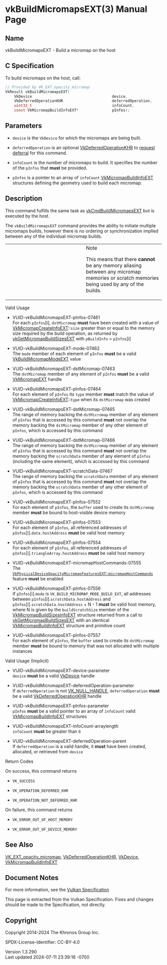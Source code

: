 # vkBuildMicromapsEXT(3) Manual Page

## Name

vkBuildMicromapsEXT - Build a micromap on the host



## <a href="#_c_specification" class="anchor"></a>C Specification

To build micromaps on the host, call:

``` c
// Provided by VK_EXT_opacity_micromap
VkResult vkBuildMicromapsEXT(
    VkDevice                                    device,
    VkDeferredOperationKHR                      deferredOperation,
    uint32_t                                    infoCount,
    const VkMicromapBuildInfoEXT*               pInfos);
```

## <a href="#_parameters" class="anchor"></a>Parameters

- `device` is the `VkDevice` for which the micromaps are being built.

- `deferredOperation` is an optional
  [VkDeferredOperationKHR](https://registry.khronos.org/vulkan/specs/1.3-extensions/man/html/VkDeferredOperationKHR.html) to <a
  href="https://registry.khronos.org/vulkan/specs/1.3-extensions/html/vkspec.html#deferred-host-operations-requesting"
  target="_blank" rel="noopener">request deferral</a> for this command.

- `infoCount` is the number of micromaps to build. It specifies the
  number of the `pInfos` that **must** be provided.

- `pInfos` is a pointer to an array of `infoCount`
  [VkMicromapBuildInfoEXT](https://registry.khronos.org/vulkan/specs/1.3-extensions/man/html/VkMicromapBuildInfoEXT.html) structures
  defining the geometry used to build each micromap.

## <a href="#_description" class="anchor"></a>Description

This command fulfills the same task as
[vkCmdBuildMicromapsEXT](https://registry.khronos.org/vulkan/specs/1.3-extensions/man/html/vkCmdBuildMicromapsEXT.html) but is executed by
the host.

The `vkBuildMicromapsEXT` command provides the ability to initiate
multiple micromaps builds, however there is no ordering or
synchronization implied between any of the individual micromap builds.

<table>
<colgroup>
<col style="width: 50%" />
<col style="width: 50%" />
</colgroup>
<tbody>
<tr>
<td class="icon"><em></em></td>
<td class="content">Note
<p>This means that there <strong>cannot</strong> be any memory aliasing
between any micromap memories or scratch memories being used by any of
the builds.</p></td>
</tr>
</tbody>
</table>

Valid Usage

- <a href="#VUID-vkBuildMicromapsEXT-pInfos-07461"
  id="VUID-vkBuildMicromapsEXT-pInfos-07461"></a>
  VUID-vkBuildMicromapsEXT-pInfos-07461  
  For each `pInfos`\[i\], `dstMicromap` **must** have been created with
  a value of
  [VkMicromapCreateInfoEXT](https://registry.khronos.org/vulkan/specs/1.3-extensions/man/html/VkMicromapCreateInfoEXT.html)::`size`
  greater than or equal to the memory size required by the build
  operation, as returned by
  [vkGetMicromapBuildSizesEXT](https://registry.khronos.org/vulkan/specs/1.3-extensions/man/html/vkGetMicromapBuildSizesEXT.html) with
  `pBuildInfo` = `pInfos`\[i\]

- <a href="#VUID-vkBuildMicromapsEXT-mode-07462"
  id="VUID-vkBuildMicromapsEXT-mode-07462"></a>
  VUID-vkBuildMicromapsEXT-mode-07462  
  The `mode` member of each element of `pInfos` **must** be a valid
  [VkBuildMicromapModeEXT](https://registry.khronos.org/vulkan/specs/1.3-extensions/man/html/VkBuildMicromapModeEXT.html) value

- <a href="#VUID-vkBuildMicromapsEXT-dstMicromap-07463"
  id="VUID-vkBuildMicromapsEXT-dstMicromap-07463"></a>
  VUID-vkBuildMicromapsEXT-dstMicromap-07463  
  The `dstMicromap` member of any element of `pInfos` **must** be a
  valid [VkMicromapEXT](https://registry.khronos.org/vulkan/specs/1.3-extensions/man/html/VkMicromapEXT.html) handle

- <a href="#VUID-vkBuildMicromapsEXT-pInfos-07464"
  id="VUID-vkBuildMicromapsEXT-pInfos-07464"></a>
  VUID-vkBuildMicromapsEXT-pInfos-07464  
  For each element of `pInfos` its `type` member **must** match the
  value of
  [VkMicromapCreateInfoEXT](https://registry.khronos.org/vulkan/specs/1.3-extensions/man/html/VkMicromapCreateInfoEXT.html)::`type` when
  its `dstMicromap` was created

- <a href="#VUID-vkBuildMicromapsEXT-dstMicromap-07465"
  id="VUID-vkBuildMicromapsEXT-dstMicromap-07465"></a>
  VUID-vkBuildMicromapsEXT-dstMicromap-07465  
  The range of memory backing the `dstMicromap` member of any element of
  `pInfos` that is accessed by this command **must** not overlap the
  memory backing the `dstMicromap` member of any other element of
  `pInfos`, which is accessed by this command

- <a href="#VUID-vkBuildMicromapsEXT-dstMicromap-07466"
  id="VUID-vkBuildMicromapsEXT-dstMicromap-07466"></a>
  VUID-vkBuildMicromapsEXT-dstMicromap-07466  
  The range of memory backing the `dstMicromap` member of any element of
  `pInfos` that is accessed by this command **must** not overlap the
  memory backing the `scratchData` member of any element of `pInfos`
  (including the same element), which is accessed by this command

- <a href="#VUID-vkBuildMicromapsEXT-scratchData-07467"
  id="VUID-vkBuildMicromapsEXT-scratchData-07467"></a>
  VUID-vkBuildMicromapsEXT-scratchData-07467  
  The range of memory backing the `scratchData` member of any element of
  `pInfos` that is accessed by this command **must** not overlap the
  memory backing the `scratchData` member of any other element of
  `pInfos`, which is accessed by this command

<!-- -->

- <a href="#VUID-vkBuildMicromapsEXT-pInfos-07552"
  id="VUID-vkBuildMicromapsEXT-pInfos-07552"></a>
  VUID-vkBuildMicromapsEXT-pInfos-07552  
  For each element of `pInfos`, the `buffer` used to create its
  `dstMicromap` member **must** be bound to host-visible device memory

- <a href="#VUID-vkBuildMicromapsEXT-pInfos-07553"
  id="VUID-vkBuildMicromapsEXT-pInfos-07553"></a>
  VUID-vkBuildMicromapsEXT-pInfos-07553  
  For each element of `pInfos`, all referenced addresses of
  `pInfos`\[i\].`data.hostAddress` **must** be valid host memory

- <a href="#VUID-vkBuildMicromapsEXT-pInfos-07554"
  id="VUID-vkBuildMicromapsEXT-pInfos-07554"></a>
  VUID-vkBuildMicromapsEXT-pInfos-07554  
  For each element of `pInfos`, all referenced addresses of
  `pInfos`\[i\].`triangleArray.hostAddress` **must** be valid host
  memory

- <a href="#VUID-vkBuildMicromapsEXT-micromapHostCommands-07555"
  id="VUID-vkBuildMicromapsEXT-micromapHostCommands-07555"></a>
  VUID-vkBuildMicromapsEXT-micromapHostCommands-07555  
  The <a
  href="https://registry.khronos.org/vulkan/specs/1.3-extensions/html/vkspec.html#features-micromapHostCommands"
  target="_blank"
  rel="noopener"><code>VkPhysicalDeviceOpacityMicromapFeaturesEXT</code>::<code>micromapHostCommands</code></a>
  feature **must** be enabled

- <a href="#VUID-vkBuildMicromapsEXT-pInfos-07556"
  id="VUID-vkBuildMicromapsEXT-pInfos-07556"></a>
  VUID-vkBuildMicromapsEXT-pInfos-07556  
  If `pInfos`\[i\].`mode` is `VK_BUILD_MICROMAP_MODE_BUILD_EXT`, all
  addresses between `pInfos`\[i\].`scratchData.hostAddress` and
  `pInfos`\[i\].`scratchData.hostAddress` + N - 1 **must** be valid host
  memory, where N is given by the `buildScratchSize` member of the
  [VkMicromapBuildSizesInfoEXT](https://registry.khronos.org/vulkan/specs/1.3-extensions/man/html/VkMicromapBuildSizesInfoEXT.html)
  structure returned from a call to
  [vkGetMicromapBuildSizesEXT](https://registry.khronos.org/vulkan/specs/1.3-extensions/man/html/vkGetMicromapBuildSizesEXT.html) with an
  identical [VkMicromapBuildInfoEXT](https://registry.khronos.org/vulkan/specs/1.3-extensions/man/html/VkMicromapBuildInfoEXT.html)
  structure and primitive count

- <a href="#VUID-vkBuildMicromapsEXT-pInfos-07557"
  id="VUID-vkBuildMicromapsEXT-pInfos-07557"></a>
  VUID-vkBuildMicromapsEXT-pInfos-07557  
  For each element of `pInfos`, the `buffer` used to create its
  `dstMicromap` member **must** be bound to memory that was not
  allocated with multiple instances

Valid Usage (Implicit)

- <a href="#VUID-vkBuildMicromapsEXT-device-parameter"
  id="VUID-vkBuildMicromapsEXT-device-parameter"></a>
  VUID-vkBuildMicromapsEXT-device-parameter  
  `device` **must** be a valid [VkDevice](https://registry.khronos.org/vulkan/specs/1.3-extensions/man/html/VkDevice.html) handle

- <a href="#VUID-vkBuildMicromapsEXT-deferredOperation-parameter"
  id="VUID-vkBuildMicromapsEXT-deferredOperation-parameter"></a>
  VUID-vkBuildMicromapsEXT-deferredOperation-parameter  
  If `deferredOperation` is not [VK_NULL_HANDLE](https://registry.khronos.org/vulkan/specs/1.3-extensions/man/html/VK_NULL_HANDLE.html),
  `deferredOperation` **must** be a valid
  [VkDeferredOperationKHR](https://registry.khronos.org/vulkan/specs/1.3-extensions/man/html/VkDeferredOperationKHR.html) handle

- <a href="#VUID-vkBuildMicromapsEXT-pInfos-parameter"
  id="VUID-vkBuildMicromapsEXT-pInfos-parameter"></a>
  VUID-vkBuildMicromapsEXT-pInfos-parameter  
  `pInfos` **must** be a valid pointer to an array of `infoCount` valid
  [VkMicromapBuildInfoEXT](https://registry.khronos.org/vulkan/specs/1.3-extensions/man/html/VkMicromapBuildInfoEXT.html) structures

- <a href="#VUID-vkBuildMicromapsEXT-infoCount-arraylength"
  id="VUID-vkBuildMicromapsEXT-infoCount-arraylength"></a>
  VUID-vkBuildMicromapsEXT-infoCount-arraylength  
  `infoCount` **must** be greater than `0`

- <a href="#VUID-vkBuildMicromapsEXT-deferredOperation-parent"
  id="VUID-vkBuildMicromapsEXT-deferredOperation-parent"></a>
  VUID-vkBuildMicromapsEXT-deferredOperation-parent  
  If `deferredOperation` is a valid handle, it **must** have been
  created, allocated, or retrieved from `device`

Return Codes

On success, this command returns  
- `VK_SUCCESS`

- `VK_OPERATION_DEFERRED_KHR`

- `VK_OPERATION_NOT_DEFERRED_KHR`

On failure, this command returns  
- `VK_ERROR_OUT_OF_HOST_MEMORY`

- `VK_ERROR_OUT_OF_DEVICE_MEMORY`

## <a href="#_see_also" class="anchor"></a>See Also

[VK_EXT_opacity_micromap](https://registry.khronos.org/vulkan/specs/1.3-extensions/man/html/VK_EXT_opacity_micromap.html),
[VkDeferredOperationKHR](https://registry.khronos.org/vulkan/specs/1.3-extensions/man/html/VkDeferredOperationKHR.html),
[VkDevice](https://registry.khronos.org/vulkan/specs/1.3-extensions/man/html/VkDevice.html),
[VkMicromapBuildInfoEXT](https://registry.khronos.org/vulkan/specs/1.3-extensions/man/html/VkMicromapBuildInfoEXT.html)

## <a href="#_document_notes" class="anchor"></a>Document Notes

For more information, see the <a
href="https://registry.khronos.org/vulkan/specs/1.3-extensions/html/vkspec.html#vkBuildMicromapsEXT"
target="_blank" rel="noopener">Vulkan Specification</a>

This page is extracted from the Vulkan Specification. Fixes and changes
should be made to the Specification, not directly.

## <a href="#_copyright" class="anchor"></a>Copyright

Copyright 2014-2024 The Khronos Group Inc.

SPDX-License-Identifier: CC-BY-4.0

Version 1.3.290  
Last updated 2024-07-11 23:39:16 -0700
